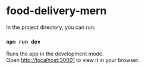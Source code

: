 # food-delivery-mern

In the project directory, you can run:

### `npm run dev`

Runs the app in the development mode.\
Open [http://localhost:30001](http://localhost:3001) to view it in your browser.